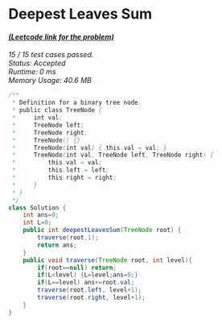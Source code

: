 # **Deepest Leaves Sum**

#### [_(Leetcode link for the problem)_](https://leetcode.com/problems/deepest-leaves-sum/)

_15 / 15 test cases passed.  
Status: Accepted  
Runtime: 0 ms  
Memory Usage: 40.6 MB_

```java
/**
 * Definition for a binary tree node.
 * public class TreeNode {
 *     int val;
 *     TreeNode left;
 *     TreeNode right;
 *     TreeNode() {}
 *     TreeNode(int val) { this.val = val; }
 *     TreeNode(int val, TreeNode left, TreeNode right) {
 *         this.val = val;
 *         this.left = left;
 *         this.right = right;
 *     }
 * }
 */
class Solution {
    int ans=0;
    int L=0;
    public int deepestLeavesSum(TreeNode root) {
        traverse(root,1);
        return ans;
    }
    public void traverse(TreeNode root, int level){
        if(root==null) return;
        if(L<level) {L=level;ans=0;}
        if(L==level) ans+=root.val;
        traverse(root.left, level+1);
        traverse(root.right, level+1);
    }
}
```
